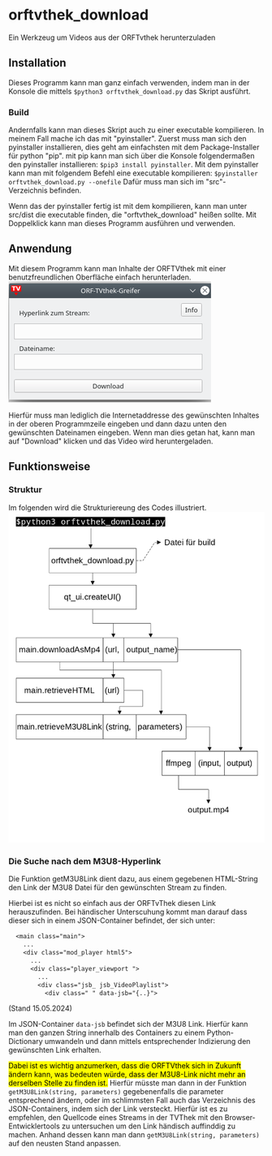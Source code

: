 # orftvthek_download
Ein Werkzeug um Videos aus der ORFTvthek herunterzuladen
## Installation
Dieses Programm kann man ganz einfach verwenden, indem man in der Konsole die mittels ``$python3 orftvthek_download.py`` das Skript ausführt.
### Build
Andernfalls kann man dieses Skript auch zu einer executable kompilieren.
In meinem Fall mache ich das mit "pyinstaller". Zuerst muss man sich den pyinstaller installieren, dies geht am einfachsten mit dem Package-Installer für python "pip".
mit pip kann man sich über die Konsole folgendermaßen den pyinstaller installieren: ``$pip3 install pyinstaller``.
Mit dem pyinstaller kann man mit folgendem Befehl eine executable kompilieren: ``$pyinstaller orftvthek_download.py --onefile``
Dafür muss man sich im "src"-Verzeichnis befinden.

Wenn das der pyinstaller fertig ist mit dem kompilieren, kann man unter src/dist die executable finden, die "orftvthek_download" heißen sollte.
Mit Doppelklick kann man dieses Programm ausführen und verwenden.

## Anwendung
Mit diesem Programm kann man Inhalte der ORFTVthek mit einer benutzfreundlichen Oberfläche einfach herunterladen.
!["Benutzeroberfläche"](images/UI.png)

Hierfür muss man lediglich die Internetaddresse des gewünschten Inhaltes in der oberen Programmzeile eingeben und dann dazu unten den gewünschten Dateinamen eingeben.
Wenn man dies getan hat, kann man auf "Download" klicken und das Video wird heruntergeladen.
## Funktionsweise
### Struktur
Im folgenden wird die Strukturiereung des Codes illustriert.
!["Schamtische Illustration"](images/schematic.png)
### Die Suche nach dem M3U8-Hyperlink
Die Funktion getM3U8Link dient dazu, aus einem gegebenen HTML-String den Link der M3U8 Datei für den gewünschten Stream zu finden.

Hierbei ist es nicht so einfach aus der ORFTvThek diesen Link herauszufinden. Bei händischer Unterscuhung kommt man darauf dass dieser sich in einem JSON-Container befindet, der sich unter:

```
  <main class="main">
    ...
    <div class="mod_player html5">
      ...
      <div class="player_viewport ">
        ...
        <div class="jsb_ jsb_VideoPlaylist">
          <div class=" " data-jsb="{..}">
```
(Stand 15.05.2024) 

Im JSON-Container ``data-jsb`` befindet sich der M3U8 Link. Hierfür kann man den ganzen String innerhalb des Containers zu einem Python-Dictionary umwandeln und dann mittels entsprechender Indizierung den gewünschten Link erhalten.

<mark>Dabei ist es wichtig anzumerken, dass die ORFTVthek sich in Zukunft ändern kann, was bedeuten würde, dass der M3U8-Link nicht mehr an derselben Stelle zu finden ist.</mark>
Hierfür müsste man dann in der Funktion ``getM3U8Link(string, parameters)`` gegebenenfalls die parameter entsprechend ändern, oder im schlimmsten Fall auch das Verzeichnis des JSON-Containers, indem sich der Link versteckt. Hierfür ist es zu empfehlen, den Quellcode eines Streams in der TVThek mit den Browser-Entwicklertools zu untersuchen um den Link händisch auffinddig zu machen. Anhand dessen kann man dann ``getM3U8Link(string, parameters)`` auf den neusten Stand anpassen.


